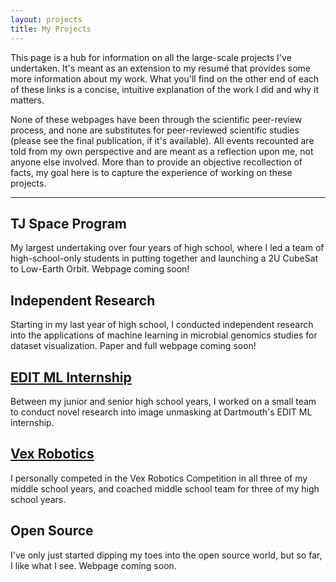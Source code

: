 ```yaml
---
layout: projects
title: My Projects
---
```


This page is a hub for information on all the large-scale projects I've undertaken. It's meant as an extension to my resumé that provides some more information about my work. What you'll find on the other end of each of these links is a concise, intuitive explanation of the work I did and why it matters.

None of these webpages have been through the scientific peer-review process, and none are substitutes for peer-reviewed scientific studies (please see the final publication, if it's available). All events recounted are told from my own perspective and are meant as a reflection upon me, not anyone else involved. More than to provide an objective recollection of facts, my goal here is to capture the experience of working on these projects.

---

## TJ Space Program

My largest undertaking over four years of high school, where I led a team of high-school-only students in putting together and launching a 2U CubeSat to Low-Earth Orbit. Webpage coming soon!

## Independent Research

Starting in my last year of high school, I conducted independent research into the applications of machine learning in microbial genomics studies for dataset visualization. Paper and full webpage coming soon!

## [EDIT ML Internship](https://nik875.github.io/projects/edit)

Between my junior and senior high school years, I worked on a small team to conduct novel research into image unmasking at Dartmouth's EDIT ML internship.

## [Vex Robotics](https://nik875.github.io/projects/vex)

I personally competed in the Vex Robotics Competition in all three of my middle school years, and coached middle school team for three of my high school years.

## Open Source

I've only just started dipping my toes into the open source world, but so far, I like what I see. Webpage coming soon.